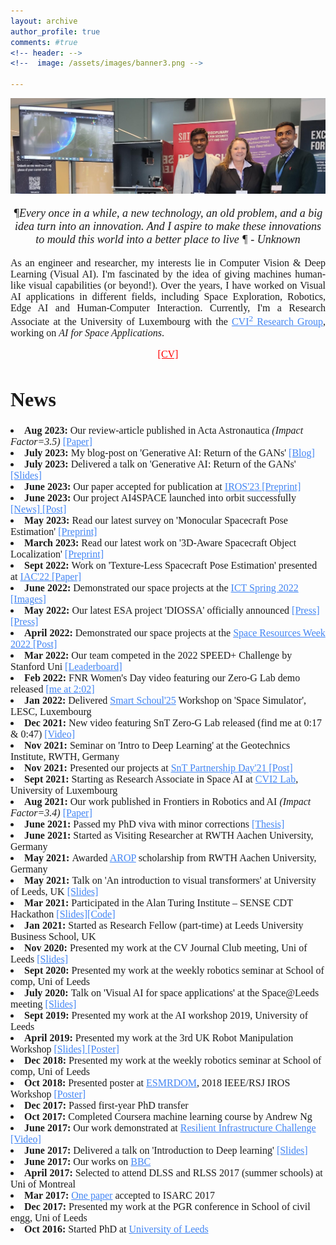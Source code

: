 ```yaml
---
layout: archive
author_profile: true
comments: #true
<!-- header: -->
<!--  image: /assets/images/banner3.png -->

---
```

<link rel="stylesheet" href="/assets/styles.css">
<!--------------------------------------------------------------------------------------------------------------------------->
<img src="/assets/images/bannerb1.jpg">
<!-- <img src="/assets/images/banner2.png"> -->

<div class="container_intro">
<font face="Precious" size="4">
<p align="center">
<i>&#182;Every once in a while, a new technology, an old problem, and a big idea turn into an innovation. And I aspire to make these innovations to mould this world into a better place to live &#182; - Unknown </i>
</p>
</font>

<font face="Lucida Grande" size="3">
<p align="justify">
As an engineer and researcher, my interests lie in Computer Vision & Deep Learning (Visual AI). I'm fascinated by the idea of giving machines human-like visual capabilities (or beyond!). Over the years, I have worked on Visual AI applications in different fields, including Space Exploration, Robotics, Edge AI and Human-Computer Interaction. Currently, I'm a Research Associate at the University of Luxembourg with the <a style="color: #4285F4" href="https://cvi2.uni.lu/" >CVI<sup>2</sup> Research Group</a>, working on <i>AI for Space Applications</i>.
</p>
</font>
</div>
  
<font face="Precious" size="3">
<p align="center">
<a style="color: red" href="https://drive.google.com/file/d/1vA4p6Utu6S6pfkXB06_CU_aKmg2OpB4w/view?usp=sharing"> [CV] </a>
</p>
</font>

<!--------------------------------------------------------------------------------------------------------------------------->

<font face="Lucida Grande" size="3">
<p align="center">
<div class="container_homepage">
<h1>News</h1>
<li><b>Aug 2023: </b> Our review-article published in Acta Astronautica <i>(Impact Factor=3.5)</i> <a style="color: #4285F4" href="https://www.sciencedirect.com/science/article/pii/S0094576523003995"> [Paper]</a></li> 
<li><b>July 2023: </b> My blog-post on 'Generative AI: Return of the GANs' <a style="color: #4285F4" href="https://leopauly.medium.com/generative-ai-return-of-the-gans-e73b83904bee"> [Blog]</a></li> 
<li><b>July 2023: </b> Delivered a talk on 'Generative AI: Return of the GANs' <a style="color: #4285F4" href="https://drive.google.com/file/d/1uEdgdoCA7Uk_v3RD9s2nFaO_7EEdcwC7/view"> [Slides]</a></li> 
<li><b>June 2023: </b> Our paper accepted for publication at <a style="color: #4285F4" href="https://ieee-iros.org/"> IROS'23</a><a style="color: #4285F4" href="https://arxiv.org/pdf/2303.02058.pdf"> [Preprint]</a></li> 
<li><b>June 2023: </b> Our project AI4SPACE launched into orbit successfully<a style="color: #4285F4" href="https://www.uni.lu/fr/news/ai4space-snt-launches-in-space-machine-learning-experiment/"> [News]</a><a style="color: #4285F4" href="https://www.linkedin.com/feed/update/urn:li:activity:7074397648270630913/"> [Post]</a></li>
<li><b>May 2023: </b> Read our latest survey on 'Monocular Spacecraft Pose Estimation' <a style="color: #4285F4" href="https://arxiv.org/pdf/2305.07348.pdf"> [Preprint]</a></li> 
<li><b>March 2023: </b> Read our latest work on '3D-Aware Spacecraft Object Localization' <a style="color: #4285F4" href="https://arxiv.org/pdf/2303.02058.pdf"> [Preprint]</a></li> 
<li><b>Sept 2022: </b> Work on 'Texture-Less Spacecraft Pose Estimation' presented at <a style="color: #4285F4" href="https://iac2022.org/">IAC'22</a><a style="color: #4285F4" href="https://orbilu.uni.lu/handle/10993/52590"> [Paper]</a></li> 
<li><b>June 2022: </b> Demonstrated our space projects at the <a style="color: #4285F4" href="https://www.ictspring.com/programme/the-programme/">ICT Spring 2022</a><a style="color: #4285F4" href="https://drive.google.com/file/d/1V0Gj6XYzEV9ebkR1WzPO5Hkj6xh9kC2Y/view?usp=share_link
"> [Images]</a></li>  
<li><b>May 2022: </b> Our latest ESA project 'DIOSSA' officially announced <a style="color: #4285F4" href="https://chronicle.lu/category/space/40850-luxembourg-space-start-up-lmo-uni-lu-awarded-esa-luximpulse-contract"> [Press]</a>
<a style="color: #4285F4" href="https://www.uni.lu/snt-fr/news/autonomy-and-ai-to-create-an-in-space-economy/"> [Press]</a></li>  
<li><b>April 2022: </b> Demonstrated our space projects at the <a style="color: #4285F4" href="https://www.spaceresourcesweek.lu/space-resources-week-2022-past-editions">Space Resources Week 2022</a><a style="color: #4285F4" href="https://www.linkedin.com/posts/leopauly_space-projects-space-activity-6927571695171993601-edJM?utm_source=share&utm_medium=member_desktop"> [Post]</a></li>  
<li><b>Mar 2022: </b> Our team competed in the 2022 SPEED+ Challenge by Stanford Uni <a style="color: #4285F4" href="https://kelvins.esa.int/pose-estimation-2021/leaderboard/lightbox-final-result">[Leaderboard]</a></li>  
<li><b>Feb 2022: </b> FNR Women's Day video featuring our Zero-G Lab demo released <a style="color: #4285F4" href="https://youtu.be/wPcktxAR5ew?t=122">[me at 2:02]</a></li>  
<li><b>Jan 2022: </b> Delivered <a style="color: #4285F4" href="https://smartschoul2025.uni.lu/news/"> Smart Schoul'25</a> Workshop on 'Space Simulator', LESC, Luxembourg </li> 
<li><b>Dec 2021: </b> New video featuring SnT Zero-G Lab released (find me at 0:17 & 0:47) <a style="color: #4285F4" href="https://youtu.be/kFhv9fGXk8w?t=18">[Video]</a></li>  
<li><b>Nov 2021: </b> Seminar on 'Intro to Deep Learning' at the Geotechnics Institute, RWTH, Germany </li>  
<li><b>Nov 2021: </b> Presented our projects at <a style="color: #4285F4" href="https://www.youtube.com/watch?v=oKoQnM7YT4M&ab_channel=UniversityofLuxembourg">SnT Partnership Day'21 </a><a style="color: #4285F4" href="https://www.linkedin.com/posts/leopauly_cvi2-space-technology-activity-6870761829287641088-IXpA?utm_source=share&utm_medium=member_desktop">[Post]</a></li>
<li><b>Sept 2021: </b> Starting as Research Associate in Space AI at <a style="color: #4285F4" href="https://cvi2.uni.lu/">CVI2 Lab</a>, University of Luxembourg </li>  
<li><b>Aug 2021: </b> Our work published in Frontiers in Robotics and AI <i>(Impact Factor=3.4)</i> <a style="color: #4285F4" href="https://www.frontiersin.org/articles/10.3389/frobt.2021.686368/full">[Paper]</a></li>  
<li><b>June 2021: </b> Passed my PhD viva with minor corrections <a style="color: #4285F4" href="https://etheses.whiterose.ac.uk/29169/">[Thesis]</a></li>  
<li><b>June 2021: </b>Started as Visiting Researcher at RWTH Aachen University, Germany </li>
<li><b>May 2021: </b>Awarded  <a style="color: #4285F4" href="https://www.rwth-aachen.de/cms/root/Studium/Im-Studium/Stipendien-Foerderung/~fhgwb/Advanced-Research-Opportunities-Program/lidx/1/#:~:text=The%20goal%20of%20the%20Advanced,and%20intercultural%20trainings%20at%20RWTH.">AROP</a> scholarship from RWTH Aachen University, Germany </li>
<li><b>May 2021: </b> Talk on 'An introduction to visual transformers' at University of Leeds, UK <a style="color: #4285F4" href="https://lnkd.in/eyQvb9U">[Slides]</a></li>
<li><b>Mar 2021: </b>  Participated in the Alan Turing Institute – SENSE CDT Hackathon <a style="color: #4285F4" href="https://lnkd.in/dtaBPwi">[Slides]</a><a style="color: #4285F4" href="https://lnkd.in/dzTryn8">[Code]</a></li>
<li><b>Jan 2021: </b> Started as Research Fellow (part-time) at Leeds University Business School, UK</li>
<li><b>Nov 2020: </b> Presented my work at the CV Journal Club meeting, Uni of Leeds <a style="color: #4285F4" href="https://drive.google.com/file/d/1xizv0G04Ej49LZDm29QCi_tGjbAyUxzx/view?usp=sharing">[Slides]</a></li>
<li><b>Sept 2020: </b> Presented my work at the weekly robotics seminar at School of comp, Uni of Leeds</li>
<li><b>July 2020: </b> Talk on 'Visual AI for space applications' at the Space@Leeds meeting <a style="color: #4285F4" href="https://www.slideshare.net/leopauly/space-ai-237076852">[Slides]</a></li>
<li><b>Sept 2019: </b> Presented my work at the AI workshop 2019, University of Leeds</li>
<li><b>April 2019: </b> Presented my work at the 3rd UK Robot Manipulation Workshop <a style="color: #4285F4" href="https://drive.google.com/file/d/1G7T1UMQ6JdxZx8iTElhD9psxCYky10Wf/view?usp=sharing">[Slides]</a><a style="color: #4285F4" href="https://drive.google.com/file/d/1i6jnQp3I4pwxO1XzQCDXnVosrDbI17Ew/view?usp=sharing" > [Poster]</a></li>
<li><b>Dec 2018: </b> Presented my work at the weekly robotics seminar at School of comp, Uni of Leeds</li>
<li><b>Oct 2018: </b> Presented poster at <a style="color: #4285F4" href="https://sites.google.com/view/objmani/home?authuser=0">ESMRDOM</a>, 2018 IEEE/RSJ IROS Workshop <a style="color: #4285F4" href="https://drive.google.com/file/d/1p1VwR7_Gp1VMBuCa2u7hUyR6QIBeRNfs/view?usp=sharing" > [Poster]</a></li>
<li><b>Dec 2017: </b> Passed first-year PhD transfer</li>
<li><b>Oct 2017: </b> Completed Coursera machine learning course by Andrew Ng</li>
<li><b>June 2017: </b>Our work demonstrated at <a style="color: #4285F4" href="http://selfrepairingcities.com/outputs/robots-resilient-infrastructure/">Resilient Infrastructure Challenge</a><a style="color: #4285F4" href="https://www.youtube.com/watch?v=c5fLRL_gbmw
"> [Video]</a></li>
<li><b>June 2017: </b>Delivered a talk on 'Introduction to Deep learning' <a style="color: #4285F4" href="https://www.slideshare.net/leopauly/introduction-to-deep-learning-77045231
">[Slides]</a></li>

<li><b>June 2017: </b>Our works on <a style="color: #4285F4" href="https://www.bbc.co.uk/programmes/b08w1gqq">BBC</a></li>
<li><b>April 2017: </b> Selected to attend DLSS and RLSS 2017 (summer schools) at Uni of Montreal</li>
<li><b>Mar 2017: </b><a style="color: #4285F4" href="https://core.ac.uk/download/pdf/96765657.pdf"> One paper</a> accepted to ISARC 2017</li>
<li><b>Dec 2017: </b> Presented my work at the PGR conference in School of civil engg, Uni of Leeds</li>
<li><b>Oct 2016: </b> Started PhD at <a style="color: #4285F4" href="https://www.leeds.ac.uk/">University of Leeds </a></li>
</div>
</p>
</font>

<!--------------------------------------------------------------------------------------------------------------------------->
